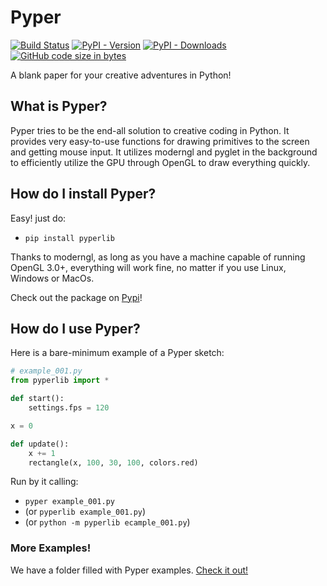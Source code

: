 # Pyper
[![Build Status](https://travis-ci.org/Canvim/Pyper.svg?branch=master)](https://travis-ci.org/Canvim/Pyper) [![PyPI - Version](https://img.shields.io/pypi/v/pyperlib.svg?logo=python&color=lightblue&label=Version)](https://pypi.org/project/pyperlib/) [![PyPI - Downloads](https://img.shields.io/pypi/dm/pyperlib?color=lightgreen&label=Downloads&logo=pypi)](https://pypi.org/project/pyperlib/) [![GitHub code size in bytes](https://img.shields.io/github/languages/code-size/Canvim/Pyper?color=purple&label=Size&logo=github)](https://github.com/Canvim/Pyper/)

A blank paper for your creative adventures in Python!

## What is Pyper?
Pyper tries to be the end-all solution to creative coding in Python. It provides very easy-to-use functions for drawing primitives to the screen and getting mouse input. It utilizes moderngl and pyglet in the background to efficiently utilize the GPU through OpenGL to draw everything quickly.

## How do I install Pyper?
Easy! just do:
* ```pip install pyperlib```

Thanks to moderngl, as long as you have a machine capable of running OpenGL 3.0+, everything will work fine, no matter if you use Linux, Windows or MacOs.

Check out the package on [Pypi](https://pypi.org/project/pyperlib/)!

## How do I use Pyper?
Here is a bare-minimum example of a Pyper sketch:

```python
# example_001.py
from pyperlib import *

def start():
    settings.fps = 120

x = 0

def update():
    x += 1
    rectangle(x, 100, 30, 100, colors.red)
```

Run by it calling:
* ```pyper example_001.py```
* (or ```pyperlib example_001.py```)
* (or ```python -m pyperlib ecample_001.py```)

### More Examples!
We have a folder filled with Pyper examples. [Check it out!](https://github.com/Canvim/Pyper/tree/master/examples)